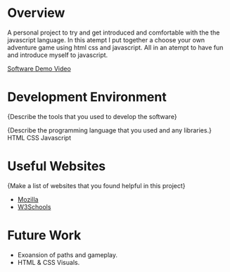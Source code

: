 # Overview
A personal project to try and get introduced and comfortable with the the javascript language. In this atempt I put together a choose your own adventure game using html css and javascript. All in an atempt to have fun and introduce myself to javascript.

[Software Demo Video](http://youtube.link.goes.here)

# Development Environment

{Describe the tools that you used to develop the software}

{Describe the programming language that you used and any libraries.}
HTML
CSS
Javascript

# Useful Websites

{Make a list of websites that you found helpful in this project}

- [Mozilla](developer.mozilla.org)
- [W3Schools](https://www.w3schools.com/js/)

# Future Work

- Exoansion of paths and gameplay.
- HTML & CSS Visuals. 
